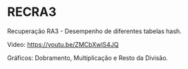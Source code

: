 # RECRA3

Recuperação RA3 -  Desempenho de diferentes tabelas hash.

Video: https://youtu.be/ZMCbXwlS4JQ 

Gráficos: Dobramento, Multiplicação e Resto da Divisão.
